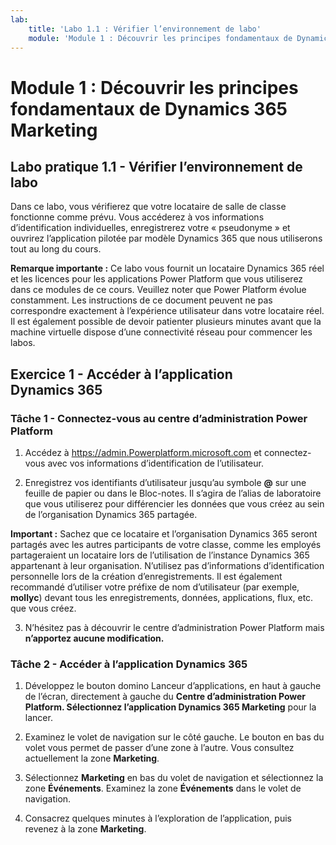```yaml
---
lab:
    title: 'Labo 1.1 : Vérifier l’environnement de labo'
    module: 'Module 1 : Découvrir les principes fondamentaux de Dynamics 365 Marketing'
---
```



Module 1 : Découvrir les principes fondamentaux de Dynamics 365 Marketing
========================

## Labo pratique 1.1 - Vérifier l’environnement de labo 

Dans ce labo, vous vérifierez que votre locataire de salle de classe fonctionne comme prévu. Vous accéderez à vos informations d’identification individuelles, enregistrerez votre « pseudonyme » et ouvrirez l’application pilotée par modèle Dynamics 365 que nous utiliserons tout au long du cours. 

**Remarque importante :** Ce labo vous fournit un locataire Dynamics 365 réel
et les licences pour les applications Power Platform que vous utiliserez dans ce
modules de ce cours. Veuillez noter que Power Platform évolue constamment. Les
instructions de ce document peuvent ne pas correspondre exactement à l’expérience utilisateur dans votre
locataire réel. Il est également possible de devoir patienter plusieurs
minutes avant que la machine virtuelle dispose d’une connectivité réseau pour commencer les labos.

Exercice 1 - Accéder à l’application Dynamics 365
---------------------------------------------------

### Tâche 1 - Connectez-vous au centre d’administration Power Platform

1.  Accédez à <https://admin.Powerplatform.microsoft.com> et connectez-vous avec vos informations d’identification de l’utilisateur.

2. Enregistrez vos identifiants d’utilisateur jusqu’au symbole **@** sur une feuille de papier ou dans le Bloc-notes. Il s’agira de l’alias de laboratoire que vous utiliserez pour différencier les données que vous créez au sein de l’organisation Dynamics 365 partagée. 

**Important :** Sachez que ce locataire et l’organisation Dynamics 365 seront partagés avec les autres participants de votre classe, comme les employés partageraient un locataire lors de l’utilisation de l’instance Dynamics 365 appartenant à leur organisation. N’utilisez pas d’informations d’identification personnelle lors de la création d’enregistrements. Il est également recommandé d’utiliser votre préfixe de nom d’utilisateur (par exemple, **mollyc**) devant tous les enregistrements, données, applications, flux, etc. que vous créez.

3. N’hésitez pas à découvrir le centre d’administration Power Platform mais **n’apportez aucune modification.**

### Tâche 2 - Accéder à l’application Dynamics 365

1.  Développez le bouton domino Lanceur d’applications, en haut à gauche de l’écran, directement à gauche du **Centre d’administration Power Platform. Sélectionnez l’application Dynamics 365 Marketing** pour la lancer.

2.  Examinez le volet de navigation sur le côté gauche. Le bouton en bas du volet vous permet de passer d’une zone à l’autre. Vous consultez actuellement la zone **Marketing**. 

3.  Sélectionnez **Marketing** en bas du volet de navigation et sélectionnez la zone **Événements**. Examinez la zone **Événements** dans le volet de navigation.  

4. Consacrez quelques minutes à l’exploration de l’application, puis revenez à la zone **Marketing**.
